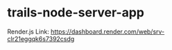 # trails-node-server-app

Render.js Link: https://dashboard.render.com/web/srv-clr21eggqk6s7392csdg

